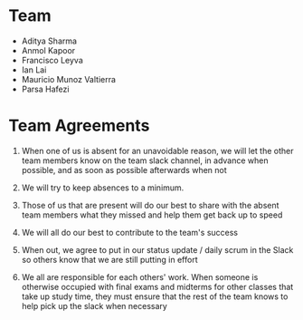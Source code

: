 # Team
 * Aditya Sharma
 * Anmol Kapoor
 * Francisco Leyva
 * Ian Lai
 * Mauricio Munoz Valtierra
 * Parsa Hafezi

# Team Agreements
1. When one of us is absent for an unavoidable reason, we will let the other team members know on the team slack channel, in advance when possible, and as soon as possible afterwards when not
2. We will try to keep absences to a minimum.
3. Those of us that are present will do our best to share with the absent team members what they missed and help them get back up to speed
4. We will all do our best to contribute to the team's success

5. When out, we agree to put in our status update / daily scrum in the Slack so others know that we are still putting in effort
6. We all are responsible for each others' work. When someone is otherwise occupied with final exams and midterms for other classes that take up study time, they must ensure that the rest of the team knows to help pick up the slack when necessary

